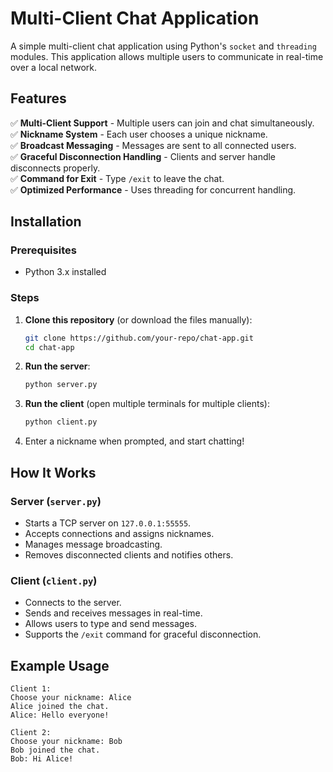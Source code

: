# Multi-Client Chat Application

A simple multi-client chat application using Python's `socket` and `threading` modules. This application allows multiple users to communicate in real-time over a local network.

## Features
✅ **Multi-Client Support** - Multiple users can join and chat simultaneously. <br/>
✅ **Nickname System** - Each user chooses a unique nickname. <br/>
✅ **Broadcast Messaging** - Messages are sent to all connected users. <br/>
✅ **Graceful Disconnection Handling** - Clients and server handle disconnects properly. <br/>
✅ **Command for Exit** - Type `/exit` to leave the chat. <br/>
✅ **Optimized Performance** - Uses threading for concurrent handling. <br/>

## Installation
### Prerequisites
- Python 3.x installed

### Steps
1. **Clone this repository** (or download the files manually):
   ```bash
   git clone https://github.com/your-repo/chat-app.git
   cd chat-app
   ```
2. **Run the server**:
   ```bash
   python server.py
   ```
3. **Run the client** (open multiple terminals for multiple clients):
   ```bash
   python client.py
   ```
4. Enter a nickname when prompted, and start chatting!

## How It Works
### Server (`server.py`)
- Starts a TCP server on `127.0.0.1:55555`.
- Accepts connections and assigns nicknames.
- Manages message broadcasting.
- Removes disconnected clients and notifies others.

### Client (`client.py`)
- Connects to the server.
- Sends and receives messages in real-time.
- Allows users to type and send messages.
- Supports the `/exit` command for graceful disconnection.

## Example Usage
```
Client 1:
Choose your nickname: Alice
Alice joined the chat.
Alice: Hello everyone!

Client 2:
Choose your nickname: Bob
Bob joined the chat.
Bob: Hi Alice!
```

